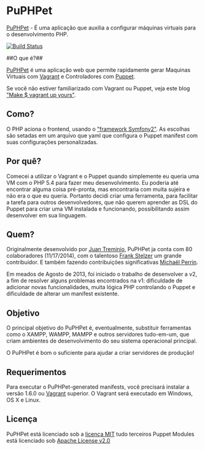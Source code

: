 # PuPHPet #

[PuPHPet](https://puphpet.com) - É uma aplicação que auxilia a configurar máquinas virtuais para o desenvolvimento PHP.

[![Build Status](https://travis-ci.org/puphpet/puphpet.png)](https://travis-ci.org/puphpet/puphpet)

##O que é?##

[PuPHPet](https://puphpet.com) é uma aplicação web que permite rapidamente gerar Maquinas Virtuais com 
[Vagrant](http://vagrantup.com) e Controladores com [Puppet](https://puppetlabs.com).

Se você não estiver familiarizado com Vagrant ou Puppet, veja este blog ["Make $ vagrant up yours"](https://jtreminio.com/2013/06/make_vagrant_up_yours/).

## Como? ##

O PHP aciona o frontend, usando o ["framework Symfony2"](http://symfony.com/). As escolhas são setadas em um arquivo que yaml que configura o Puppet manifest com suas configurações personalizadas.

## Por quê? ##

Comecei a utilizar o Vagrant e o Puppet quando simplemente eu queria uma VM com o PHP 5.4 para fazer meu desenvolvimento. Eu poderia até encontrar alguma coisa pré-pronta, mas encontraria com muita sujeira e não era o que eu queria. Portanto decidi criar uma ferramenta, para facilitar a tarefa para outros desenvolvedores, que não querem aprender as DSL do Puppet para criar uma VM instalada e funcionando, possibilitando assim desenvolver em sua linguagem.

## Quem? ##

Originalmente desenvolvido por [Juan Treminio](https://jtreminio.com), PuPHPet ja conta com 80 colaboradores (11/17/2014), com o talentoso [Frank Stelzer](https://twitter.com/frastel) um grande contribuidor. E também fazendo contribuições significativas [Michaël Perrin](http://www.michaelperrin.fr/).

Em meados de Agosto de 2013, foi iniciado o trabalho de desenvolver a v2, a fim de resolver alguns problemas encontrados na v1: dificuldade de adicionar novas funcionalidades, muita lógica PHP controlando o Puppet e dificuldade de alterar um manifest existente.

## Objetivo ##

O principal objetivo do PuPHPet é, eventualmente, substituir ferramentas como o XAMPP, WAMPP, MAMPP e outros servidores tudo-em-um, que criam ambientes de desenvolvimento do seu sistema operacional principal.

O PuPHPet é bom o suficiente para ajudar a criar servidores de produção!

## Requerimentos ##

Para executar o PuPHPet-generated manifests, você precisará instalar a versão 1.6.0 ou [Vagrant](http://downloads.vagrantup.com/) superior. O Vagrant será executado em Windows, OS X e Linux.

## Licença ##

PuPHPet está licenciado sob a [licença MIT](http://opensource.org/licenses/mit-license.php) tudo terceiros Puppet Modules está licenciado sob [Apache License v2.0](http://www.apache.org/licenses/LICENSE-2.0)
